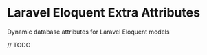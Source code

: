 # Laravel Eloquent Extra Attributes

Dynamic database attributes for Laravel Eloquent models

// TODO
